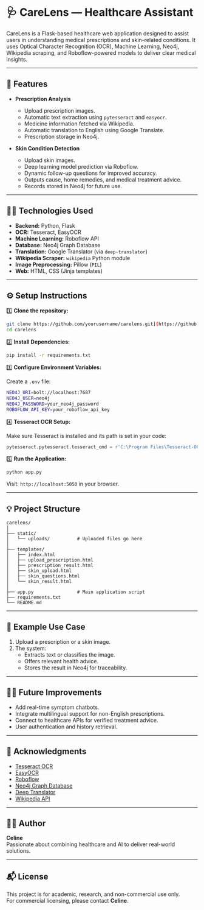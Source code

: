 # 🩺 CareLens — Healthcare Assistant

CareLens is a Flask-based healthcare web application designed to assist users in understanding medical prescriptions and skin-related conditions. It uses Optical Character Recognition (OCR), Machine Learning, Neo4j, Wikipedia scraping, and Roboflow-powered models to deliver clear medical insights.

---

## 🚀 Features

- **Prescription Analysis**
  - Upload prescription images.
  - Automatic text extraction using `pytesseract` and `easyocr`.
  - Medicine information fetched via Wikipedia.
  - Automatic translation to English using Google Translate.
  - Prescription storage in Neo4j.

- **Skin Condition Detection**
  - Upload skin images.
  - Deep learning model prediction via Roboflow.
  - Dynamic follow-up questions for improved accuracy.
  - Outputs cause, home remedies, and medical treatment advice.
  - Records stored in Neo4j for future use.

---

## 🧑‍💻 Technologies Used

- **Backend:** Python, Flask  
- **OCR:** Tesseract, EasyOCR  
- **Machine Learning:** Roboflow API  
- **Database:** Neo4j Graph Database  
- **Translation:** Google Translator (via `deep-translator`)  
- **Wikipedia Scraper:** `wikipedia` Python module  
- **Image Preprocessing:** Pillow (`PIL`)  
- **Web:** HTML, CSS (Jinja templates)  

---

## ⚙️ Setup Instructions

1️⃣ **Clone the repository:**

```bash
git clone https://github.com/yourusername/carelens.git](https://github.com/CELINE-CARVALHO/CARELENS__.git
cd carelens
```

2️⃣ **Install Dependencies:**

```bash
pip install -r requirements.txt
```

3️⃣ **Configure Environment Variables:**

Create a `.env` file:

```bash
NEO4J_URI=bolt://localhost:7687
NEO4J_USER=neo4j
NEO4J_PASSWORD=your_neo4j_password
ROBOFLOW_API_KEY=your_roboflow_api_key
```

4️⃣ **Tesseract OCR Setup:**

Make sure Tesseract is installed and its path is set in your code:

```python
pytesseract.pytesseract.tesseract_cmd = r'C:\Program Files\Tesseract-OCR\tesseract.exe'
```

5️⃣ **Run the Application:**

```bash
python app.py
```
Visit: `http://localhost:5050` in your browser.

---

## 💡 Project Structure

```
carelens/
│
├── static/
│   └── uploads/          # Uploaded files go here
│
├── templates/
│   ├── index.html
│   ├── upload_prescription.html
│   ├── prescription_result.html
│   ├── skin_upload.html
│   ├── skin_questions.html
│   └── skin_result.html
│
├── app.py                # Main application script
├── requirements.txt
└── README.md
```

---

## 🧪 Example Use Case

1. Upload a prescription or a skin image.
2. The system:
   - Extracts text or classifies the image.
   - Offers relevant health advice.
   - Stores the result in Neo4j for traceability.

---

## 🧑‍⚕️ Future Improvements

- Add real-time symptom chatbots.
- Integrate multilingual support for non-English prescriptions.
- Connect to healthcare APIs for verified treatment advice.
- User authentication and history retrieval.

---

## 📢 Acknowledgments

- [Tesseract OCR](https://github.com/tesseract-ocr/tesseract)  
- [EasyOCR](https://github.com/JaidedAI/EasyOCR)  
- [Roboflow](https://roboflow.com/)  
- [Neo4j Graph Database](https://neo4j.com/)  
- [Deep Translator](https://pypi.org/project/deep-translator/)  
- [Wikipedia API](https://pypi.org/project/wikipedia/)

---

## 👩‍💻 Author

**Celine**  
Passionate about combining healthcare and AI to deliver real-world solutions.

---

## 📬 License

This project is for academic, research, and non-commercial use only.  
For commercial licensing, please contact **Celine**.

